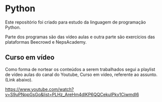 # Python
Este repositório foi criado para estudo da linguagem de programação Python.

Parte dos programas são das vídeo aulas e outra parte são exercícios das plataformas Beecrowd e NepsAcademy.

## Curso em vídeo
Como forma de nortear os conteúdos a serem trabalhados segui a playlist de vídeo aulas do canal do Youtube, Curso em vídeo, referente ao assunto. (Link abaixo).

https://www.youtube.com/watch?v=S9uPNppGsGo&list=PLHz_AreHm4dlKP6QQCekuIPky1CiwmdI6
